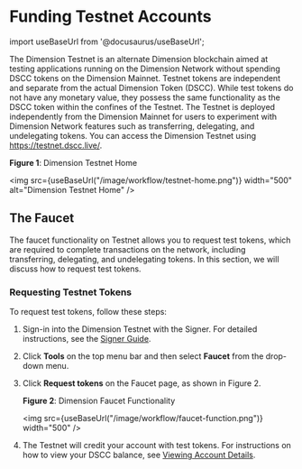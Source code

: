 # Funding Testnet Accounts

import useBaseUrl from '@docusaurus/useBaseUrl';

The Dimension Testnet is an alternate Dimension blockchain aimed at testing applications running on the Dimension Network without spending DSCC tokens on the Dimension Mainnet. Testnet tokens are independent and separate from the actual Dimension Token (DSCC). While test tokens do not have any monetary value, they possess the same functionality as the DSCC token within the confines of the Testnet. The Testnet is deployed independently from the Dimension Mainnet for users to experiment with Dimension Network features such as transferring, delegating, and undelegating tokens. You can access the Dimension Testnet using https://testnet.dscc.live/.

**Figure 1**: Dimension Testnet Home

<img src={useBaseUrl("/image/workflow/testnet-home.png")} width="500" alt="Dimension Testnet Home" />

## The Faucet

The faucet functionality on Testnet allows you to request test tokens, which are required to complete transactions on the network, including transferring, delegating, and undelegating tokens. In this section, we will discuss how to request test tokens.

### Requesting Testnet Tokens

To request test tokens, follow these steps:
1. Sign-in into the Dimension Testnet with the Signer. For detailed instructions, see the [Signer Guide](signer-guide.md).
2. Click **Tools** on the top menu bar and then select **Faucet** from the drop-down menu.
3. Click **Request tokens** on the Faucet page, as shown in Figure 2.

    **Figure 2**: Dimension Faucet Functionality

    <img src={useBaseUrl("/image/workflow/faucet-function.png")} width="500" />

4. The Testnet will credit your account with test tokens. For instructions on how to view your DSCC balance, see [Viewing Account Details](../signer-guide/#6-viewing-account-details).
